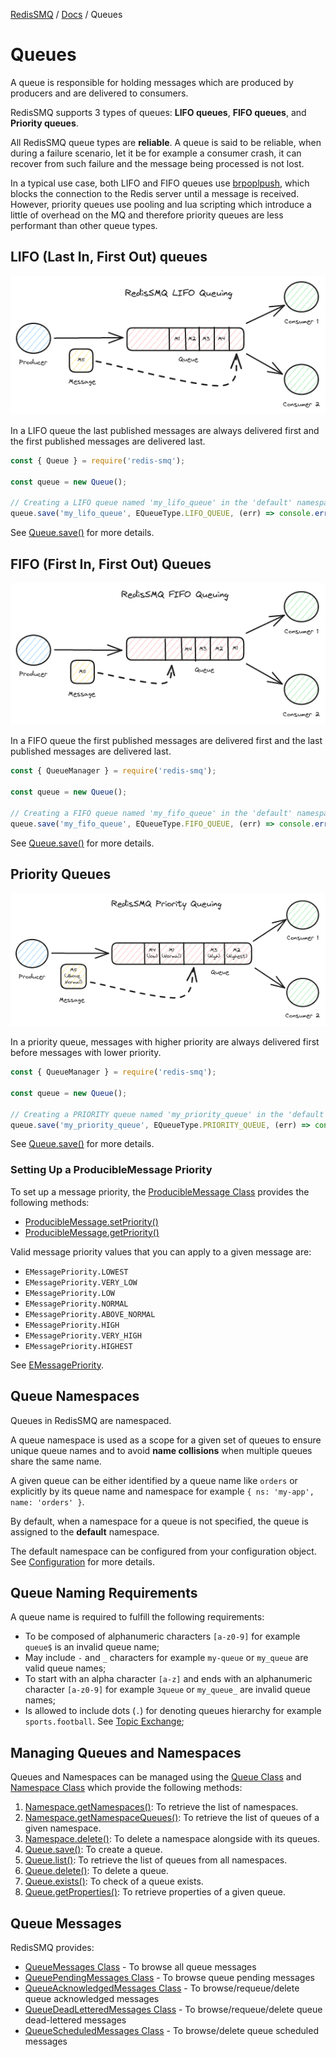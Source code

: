 [RedisSMQ](../README.md) / [Docs](README.md) / Queues

# Queues

A queue is responsible for holding messages which are produced by producers and are delivered to consumers.

RedisSMQ supports 3 types of queues: **LIFO queues**, **FIFO queues**, and **Priority queues**.

All RedisSMQ queue types are **reliable**. A queue is said to be reliable, when during a failure scenario, let it be for example a consumer crash, it can recover from such failure and the message being processed is not lost.

In a typical use case, both LIFO and FIFO queues use [brpoplpush](https://redis.io/commands/brpoplpush), which blocks the connection to the Redis server until a message is received. However, priority queues use pooling and lua scripting which introduce a little of overhead on the MQ and therefore priority queues are less performant than other queue types.

## LIFO (Last In, First Out) queues

![RedisSMQ LIFO Queuing](redis-smq-lifo-queuing.png)

In a LIFO queue the last published messages are always delivered first and the first published messages are delivered last.

```javascript
const { Queue } = require('redis-smq');

const queue = new Queue();

// Creating a LIFO queue named 'my_lifo_queue' in the 'default' namespace.
queue.save('my_lifo_queue', EQueueType.LIFO_QUEUE, (err) => console.error(err));
```

See [Queue.save()](api/classes/Queue.md#save) for more details.

## FIFO (First In, First Out) Queues

![RedisSMQ FIFO Queuing](redis-smq-fifo-queuing.png)

In a FIFO queue the first published messages are delivered first and the last published messages are delivered last.

```javascript
const { QueueManager } = require('redis-smq');

const queue = new Queue();

// Creating a FIFO queue named 'my_fifo_queue' in the 'default' namespace.
queue.save('my_fifo_queue', EQueueType.FIFO_QUEUE, (err) => console.error(err));
```

See [Queue.save()](api/classes/Queue.md#save) for more details.

## Priority Queues

![RedisSMQ Priority Queuing](redis-smq-priority-queuing.png)

In a priority queue, messages with higher priority are always delivered first before messages with lower priority.

```javascript
const { QueueManager } = require('redis-smq');

const queue = new Queue();

// Creating a PRIORITY queue named 'my_priority_queue' in the 'default' namespace.
queue.save('my_priority_queue', EQueueType.PRIORITY_QUEUE, (err) => console.error(err));
```

See [Queue.save()](api/classes/Queue.md#save) for more details.

### Setting Up a ProducibleMessage Priority

To set up a message priority, the [ProducibleMessage Class](api/classes/ProducibleMessage.md) provides the following methods:

* [ProducibleMessage.setPriority()](api/classes/ProducibleMessage.md#setpriority)
* [ProducibleMessage.getPriority()](api/classes/ProducibleMessage.md#getpriority)

Valid message priority values that you can apply to a given message are:

- `EMessagePriority.LOWEST`
- `EMessagePriority.VERY_LOW`
- `EMessagePriority.LOW`
- `EMessagePriority.NORMAL`
- `EMessagePriority.ABOVE_NORMAL`
- `EMessagePriority.HIGH`
- `EMessagePriority.VERY_HIGH`
- `EMessagePriority.HIGHEST`

See [EMessagePriority](api/enums/EMessagePriority.md).

## Queue Namespaces

Queues in RedisSMQ are namespaced.

A queue namespace is used as a scope for a given set of queues to ensure unique queue names and to avoid **name collisions** when multiple queues share the same name.

A given queue can be either identified by a queue name like `orders` or explicitly by its queue name and namespace for example `{ ns: 'my-app', name: 'orders' }`.

By default, when a namespace for a queue is not specified, the queue is assigned to the **default** namespace.

The default namespace can be configured from your configuration object. See [Configuration](configuration.md) for more details.

## Queue Naming Requirements

A queue name is required to fulfill the following requirements:

- To be composed of alphanumeric characters `[a-z0-9]` for example `queue$` is an invalid queue name;
- May include `-` and `_` characters for example `my-queue` or `my_queue` are valid queue names;
- To start with an alpha character `[a-z]` and ends with an alphanumeric character `[a-z0-9]` for example `3queue` or `my_queue_` are invalid queue names;
- Is allowed to include dots (`.`) for denoting queues hierarchy for example `sports.football`. See [Topic Exchange](message-exchanges.md#topic-exchange);

## Managing Queues and Namespaces

Queues and Namespaces can be managed using the [Queue Class](api/classes/Queue.md) and [Namespace Class](api/classes/Namespace.md) which provide the following methods:

1. [Namespace.getNamespaces()](api/classes/Namespace.md#getnamespaces): To retrieve the list of namespaces.
2. [Namespace.getNamespaceQueues()](api/classes/Namespace.md#getnamespacequeues): To retrieve the list of queues of a given namespace.
3. [Namespace.delete()](api/classes/Namespace.md#delete): To delete a namespace alongside with its queues.
4. [Queue.save()](api/classes/Queue.md#save): To create a queue.
5. [Queue.list()](api/classes/Queue.md#getqueues): To retrieve the list of queues from all namespaces.
6. [Queue.delete()](api/classes/Queue.md#delete): To delete a queue.
7. [Queue.exists()](api/classes/Queue.md#exists): To check of a queue exists.
8. [Queue.getProperties()](api/classes/Queue.md#getproperties): To retrieve properties of a given queue.

## Queue Messages

RedisSMQ provides:

- [QueueMessages Class](api/classes/QueueMessages.md) - To browse all queue messages
- [QueuePendingMessages Class](api/classes/QueuePendingMessages.md) - To browse queue pending messages
- [QueueAcknowledgedMessages Class](api/classes/QueueAcknowledgedMessages.md) - To browse/requeue/delete queue acknowledged messages
- [QueueDeadLetteredMessages Class](api/classes/QueueDeadLetteredMessages.md) - To browse/requeue/delete queue dead-lettered messages
- [QueueScheduledMessages Class](api/classes/QueueScheduledMessages.md) - To browse/delete queue scheduled messages